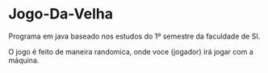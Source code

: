 # Jogo-Da-Velha
Programa em java baseado nos estudos do 1º semestre da faculdade de SI.

O jogo é feito de maneira randomica, onde voce (jogador) irá jogar com a máquina.
